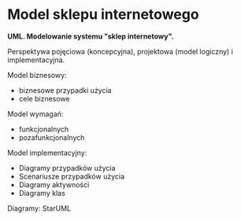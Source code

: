 # Model sklepu internetowego

**UML. Modelowanie systemu "sklep internetowy".**

Perspektywa pojęciowa (koncepcyjna), projektowa (model logiczny) i implementacyjna.


Model biznesowy:
- biznesowe przypadki użycia
- cele biznesowe

Model wymagań:
- funkcjonalnych
- pozafunkcjonalnych

Model implementacyjny:
- Diagramy przypadków użycia
- Scenariusze przypadków użycia
- Diagramy aktywności
- Diagramy klas

Diagramy: StarUML
